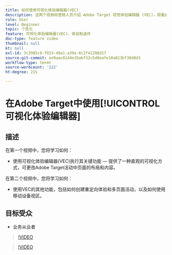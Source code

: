 ```yaml
---
title: 如何使用可视化体验编辑器(VEC)
description: 这两个视频向营销人员介绍 Adobe Target 视觉体验编辑器 (VEC)。观看这些视频，了解如何使用 VEC 创建活动。
role: User
level: Beginner
topic: 个性化
feature: 可视化体验编辑器(VEC)、体验和选件
doc-type: feature video
thumbnail: null
kt: null
exl-id: 3c3985c8-f033-40a1-a39e-8c2f41208d17
source-git-commit: ee9aac0144e35abf32c5d8eafe10a013bf30d8d3
workflow-type: tm+mt
source-wordcount: '122'
ht-degree: 21%

---
```


# 在Adobe Target中使用[!UICONTROL 可视化体验编辑器]

## 描述

在第一个视频中，您将学习如何：

* 使用可视化体验编辑器(VEC)执行其关键功能 — 提供了一种直观的可视化方式，可更改Adobe Target活动中页面的布局和内容。

在第二个视频中，您将学习如何：

* 使用VEC的其他功能，包括如何创建重定向体验和多页面活动，以及如何使用移动设备视区。

## 目标受众

* 业务从业者

>[!VIDEO](https://video.tv.adobe.com/v/17399/?quality=12)

>[!VIDEO](https://video.tv.adobe.com/v/17401/?quality=12)
